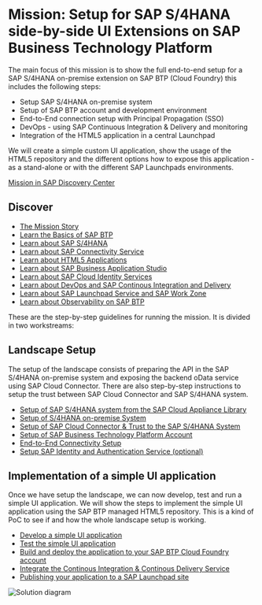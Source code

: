 # Mission: Setup for SAP S/4HANA side-by-side UI Extensions on SAP Business Technology Platform

The main focus of this mission is to show the full end-to-end setup for a SAP S/4HANA on-premise extension on SAP BTP (Cloud Foundry) this includes the following steps:
* Setup SAP S/4HANA on-premise system
* Setup of SAP BTP account and development environment
* End-to-End connection setup with Principal Propagation (SSO)
* DevOps - using SAP Continuous Integration & Delivery and monitoring
* Integration of the HTML5 application in a central Launchpad

We will create a simple custom UI application, show the usage of the HTML5 repository and the different options how to expose this application - as a stand-alone or with the different SAP Launchpads environments.

[Mission in SAP Discovery Center](https://discovery-center.cloud.sap/missiondetail/3239/3325)

## Discover

* [The Mission Story](../../tree/mission/mission/discover/MissionStory.md)
* [Learn the Basics of SAP BTP](../../tree/mission/mission/discover/BTP.md)
* [Learn about SAP S/4HANA](../../tree/mission/mission/discover/S4H.md)
* [Learn about SAP Connectivity Service](../../tree/mission/mission/discover/Connectivity.md)
* [Learn about HTML5 Applications](../../tree/mission/mission/discover/HTML5.md)
* [Learn about SAP Business Application Studio](../../tree/mission/mission/discover/BAS.md)
* [Learn about SAP Cloud Identity Services](../../tree/mission/mission/discover/IAS.md)
* [Learn about DevOps and SAP Continous Integration and Delivery](../../tree/mission/mission/discover/CICD.md)
* [Learn about SAP Launchpad Service and SAP Work Zone](../../tree/mission/mission/discover/Launchpad.md)
* [Learn about Observability on SAP BTP](../../tree/mission/mission/discover/Observability.md)

These are the step-by-step guidelines for running the mission. It is divided in two workstreams:

## Landscape Setup

The setup of the landscape consists of preparing the API in the SAP S/4HANA on-premise system and exposing the backend oData service using SAP Cloud Connector. There are also step-by-step instructions to setup the trust between SAP Cloud Connector and SAP S/4HANA system.

* [Setup of SAP S/4HANA system from the SAP Cloud Appliance Library](https://github.com/SAP-samples/cloud-extension-ecc-business-process/blob/mission/mission/cal-setup/CALS4H.md)
* [Setup of S/4HANA on-premise System](../../tree/mission/mission/s4h-setup/README.md)
* [Setup of SAP Cloud Connector & Trust to the SAP S/4HANA System](../../tree/mission/mission/cloud-connector/README.md)
* [Setup of SAP Business Technology Platform Account](../../tree/mission/mission/scp-setup/README.md)
* [End-to-End Connectivity Setup](../../tree/mission/mission/connectivity/README.md)
* [Setup SAP Identity and Authentication Service (optional)](../../tree/mission/mission/custom-idp/README.md)


## Implementation of a simple UI application

Once we have setup the landscape, we can now develop, test and run a simple UI application. We will show the steps to implement the simple UI application using the SAP BTP managed HTML5 repository. This is a kind of PoC to see if and how the whole landscape setup is working.

* [Develop a simple UI application](../../tree/mission/mission/create-application/develop/README.md)
* [Test the simple UI application](../../tree/mission/mission/create-application/test/README.md)
* [Build and deploy the application to your SAP BTP Cloud Foundry account](../../tree/mission/mission/create-application/buildDeploy/README.md)
* [Integrate the Continous Integration & Continous Delivery Service](../../tree/mission/mission/ci-cd-service/README.md)
* [Publishing your application to a SAP Launchpad site](../../tree/mission/mission/launchpad/README.md)
  
![Solution diagram](../../tree/mission/mission/images/solution_diagram.png)
